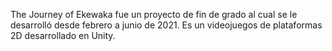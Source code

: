The Journey of Ekewaka fue un proyecto de fin de grado al cual se le desarrolló desde febrero a junio de 2021. 
Es un videojuegos de plataformas 2D desarrollado en Unity.
